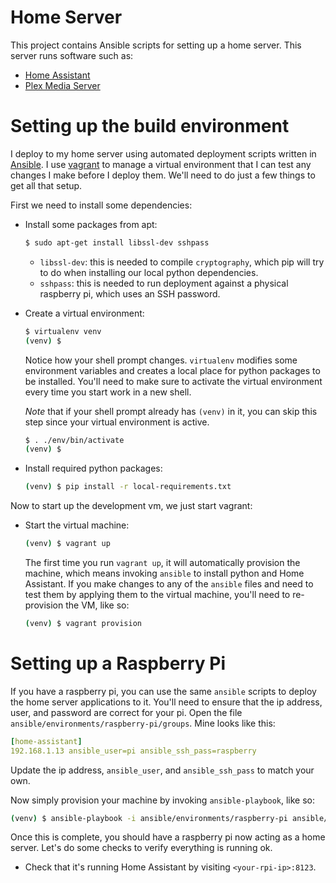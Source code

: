 Home Server
=====

This project contains Ansible scripts for setting up a home server. This server runs software such as:

* [Home Assistant](https://home-assistant.io)
* [Plex Media Server](https://www.plex.tv/)

# Setting up the build environment

I deploy to my home server using automated deployment scripts written in [Ansible](https://www.ansible.com/). I use [vagrant](https://www.vagrantup.com/) to manage a virtual environment that I can test any changes I make before I deploy them. We'll need to do just a few things to get all that setup.

First we need to install some dependencies:

- Install some packages from apt:
  ```bash
  $ sudo apt-get install libssl-dev sshpass
  ```
  - `libssl-dev`: this is needed to compile `cryptography`, which pip will try to do when installing our local python dependencies.
  - `sshpass`: this is needed to run deployment against a physical raspberry pi, which uses an SSH password.

- Create a virtual environment:
  ```bash
  $ virtualenv venv
  (venv) $
  ```

  Notice how your shell prompt changes. `virtualenv` modifies some environment variables and creates a local place for python packages to be installed. You'll need to make sure to activate the virtual environment every time you start work in a new shell.

  *Note* that if your shell prompt already has `(venv)` in it, you can skip this step since your virtual environment is active.

  ```bash
  $ . ./env/bin/activate
  (venv) $
  ```

- Install required python packages:
  ```bash
  (venv) $ pip install -r local-requirements.txt
  ```

Now to start up the development vm, we just start vagrant:

- Start the virtual machine:
  ```bash
  (venv) $ vagrant up
  ```

  The first time you run `vagrant up`, it will automatically provision the machine, which means invoking `ansible` to install python and Home Assistant. If you make changes to any of the `ansible` files and need to test them by applying them to the virtual machine, you'll need to re-provision the VM, like so:
  ```bash
  (venv) $ vagrant provision
  ```

# Setting up a Raspberry Pi

If you have a raspberry pi, you can use the same `ansible` scripts to deploy the home server applications to it. You'll need to ensure that the ip address, user, and password are correct for your pi. Open the file `ansible/environments/raspberry-pi/groups`. Mine looks like this:

```yaml
[home-assistant]
192.168.1.13 ansible_user=pi ansible_ssh_pass=raspberry
```

Update the ip address, `ansible_user`, and `ansible_ssh_pass` to match your own.

Now simply provision your machine by invoking `ansible-playbook`, like so:

```bash
(venv) $ ansible-playbook -i ansible/environments/raspberry-pi ansible/playbooks/deploy/server.yml
```

Once this is complete, you should have a raspberry pi now acting as a home server. Let's do some checks to verify everything is running ok.

- Check that it's running Home Assistant by visiting `<your-rpi-ip>:8123`.